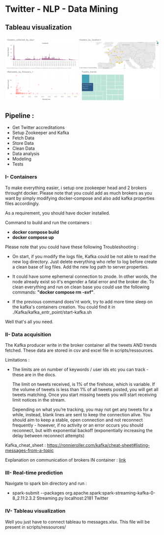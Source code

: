 # Twitter - NLP - Data Mining

## Tableau visualization 
![alt text](https://github.com/Anty45/FIL-ROUGE/blob/master/scripts/tableau_viz/Twitter%20%23tableau.png?raw=true)

## __Pipeline :__ 
* Get Twitter accreditations
* Setup Zookeeper and Kafka
* Fetch Data 
* Store Data 
* Clean Data 
* Data analysis
* Modeling 
* Tests

### I- Containers

To make everything easier, i setup one zookeeper head and 2 brokers throught docker.
Please note that you could add as much brokers as you want by simply modifying docker-compose and also add kafka properties files accordingly.

As a requirement, you should have docker installed.

Command to build and run the containers : 

* __docker compose build__
* __docker compose up__

Please note that you could have these following Troubleshooting : 

   * On start, if you modify the logs file, Kafka could be not able to read the new log directory. 
     Just delete everything who refer to log before create a clean base of log files. 
     Add the new log path to server.properties.
     
   * It could have some ephemeral connection to znode. In other words, the node already exist so it's engender a fatal error and the broker die. To clean everything and run on clean base you could use the following commands:
     __"docker compose rm -svf"__.
   * If the previous command does'nt work, try to add more time sleep on the kafka's containers creation. You could find it in ./Kafka/kafka_entr_point/start-kafka.sh

Well that's all you need.

### II- Data acquisition

The Kafka producer write in the broker container all the tweets AND trends fetched. These data are stored in csv and excel file in scripts/ressources.


Limitations :

   * The limits are on number of keywords / user ids etc you can track - these are in the docs.
     
     The limit on tweets received, is 1% of the firehose, which is variable. If the volume of tweets is less than 1% of all tweets posted, you will get all tweets matching. Once you start missing tweets you will start receiving limit notices in the stream.
     
     Depending on what you’re tracking, you may not get any tweets for a while, instead, blank lines are sent to keep the connection alive. You should aim to keep a stable, open connection and not reconnect frequently - however, if no activity or an error occurs you should reconnect, but with exponential backoff (exponentially increasing the delay between reconnect attempts)


Kafka_cheat_sheet : https://ronnieroller.com/kafka/cheat-sheet#listing-messages-from-a-topic

Explanation on communication of brokers IN container : [link](https://stackoverflow.com/questions/51630260/connect-to-kafka-running-in-docker)

### III- Real-time prediction

Navigate to spark bin directory and run :

* spark-submit --packages org.apache.spark:spark-streaming-kafka-0-8_2.11:2.3.2 Streaming.py localhost:2181 Twitter

### IV- Tableau visualization 

Well you just have to connect tableau to messages.xlsx. This file will be present in scripts/ressources/